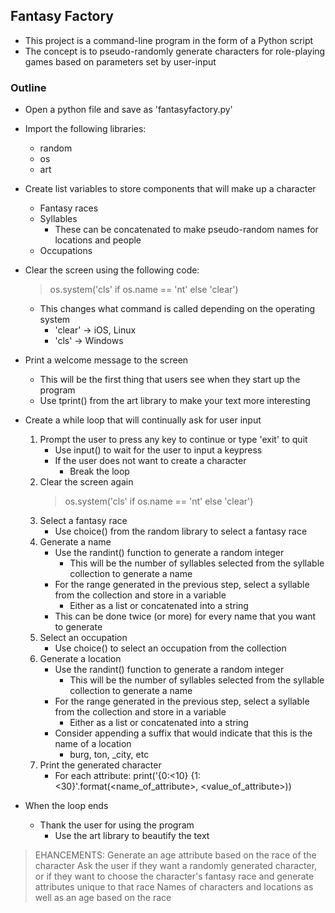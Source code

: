 ## Fantasy Factory
- This project is a command-line program in the form of a Python script
- The concept is to pseudo-randomly generate characters for role-playing games based on parameters set by user-input

### Outline
- Open a python file and save as 'fantasyfactory.py'
- Import the following libraries:
    - random
    - os
    - art
    
- Create list variables to store components that will make up a character
    - Fantasy races
    - Syllables 
        - These can be concatenated to make pseudo-random names for locations and people
    - Occupations
    
- Clear the screen using the following code:
    > os.system('cls' if os.name == 'nt' else 'clear')
    
    - This changes what command is called depending on the operating system 
        - 'clear' -> iOS, Linux
        - 'cls' -> Windows
            
- Print a welcome message to the screen
    - This will be the first thing that users see when they start up the program
    - Use tprint() from the art library to make your text more interesting
    
- Create a while loop that will continually ask for user input
    1. Prompt the user to press any key to continue or type 'exit' to quit
        - Use input() to wait for the user to input a keypress
        - If the user does not want to create a character
            - Break the loop
    2. Clear the screen again
        > os.system('cls' if os.name == 'nt' else 'clear')
    3. Select a fantasy race
        - Use choice() from the random library to select a fantasy race
    4. Generate a name
        - Use the randint() function to generate a random integer
            - This will be the number of syllables selected from the syllable collection to generate a name
        - For the range generated in the previous step, select a syllable from the collection and store in a variable
            - Either as a list or concatenated into a string
        - This can be done twice (or more) for every name that you want to generate
    5. Select an occupation
        - Use choice() to select an occupation from the collection
    6. Generate a location
        - Use the randint() function to generate a random integer
            - This will be the number of syllables selected from the syllable collection to generate a name
        - For the range generated in the previous step, select a syllable from the collection and store in a variable
            - Either as a list or concatenated into a string
        - Consider appending a suffix that would indicate that this is the name of a location
            - burg, ton, _city, etc
    7. Print the generated character
        - For each attribute:
            print('{0:<10} {1:<30}'.format(<name_of_attribute>, <value_of_attribute>))
            
- When the loop ends
    - Thank the user for using the program
       - Use the art library to beautify the text
                
                

>EHANCEMENTS: 
Generate an age attribute based on the race of the character
Ask the user if they want a randomly generated character, or if they want to choose the character's fantasy race and generate attributes unique to that race
Names of characters and locations as well as an age based on the race